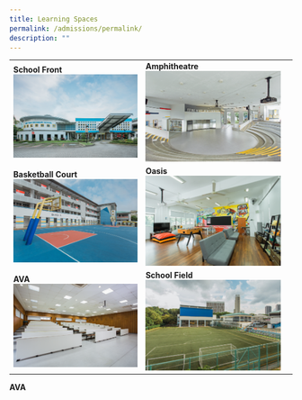 ```yaml
---
title: Learning Spaces
permalink: /admissions/permalink/
description: ""
---
```

||||
|--------|--------|--------|
|**School Front**<br>![School Front](/images/School%20Premise/school_school%20drop%20off%20point_03.png)|**Amphitheatre**<br>![School Amphitheatre](/images/School%20Premise/school_amphitheatre.png)|
**Basketball Court**<br>![School Basketball Court](/images/School%20Premise/school_basketball%20court_02.png)|**Oasis**<br>![School Oasis](/images/School%20Premise/school_oasis_02.png)|
**AVA**<br>![School AVA](/images/School%20Premise/school_ava_01.png)|**School Field**<br>![School Field](/images/School%20Premise/school_field_01.png)|
**AVA**<br>